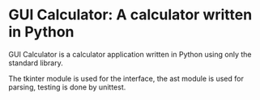 GUI Calculator: A calculator written in Python
====================================================================

GUI Calculator is a calculator application written in Python using only the standard library.

The tkinter module is used for the interface, the ast module is used for parsing, testing is done by unittest.
